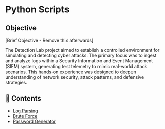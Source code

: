 # Python Scripts

## Objective
[Brief Objective - Remove this afterwards]

The Detection Lab project aimed to establish a controlled environment for simulating and detecting cyber attacks. The primary focus was to ingest and analyze logs within a Security Information and Event Management (SIEM) system, generating test telemetry to mimic real-world attack scenarios. This hands-on experience was designed to deepen understanding of network security, attack patterns, and defensive strategies.

## 📂 Contents
- [Log Parsing](./Log-Parsing-Scripts/Honeypot-Analyser)
- [Brute Force](./Emulated-Brute-Force-Attack)
- [Password Generator](./Password-Generator)
